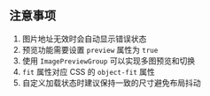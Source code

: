 ## 注意事项

1. 图片地址无效时会自动显示错误状态
2. 预览功能需要设置 `preview` 属性为 `true`
3. 使用 `ImagePreviewGroup` 可以实现多图预览和切换
4. `fit` 属性对应 CSS 的 `object-fit` 属性
5. 自定义加载状态时建议保持一致的尺寸避免布局抖动
